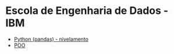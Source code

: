 # Escola de Engenharia de Dados - IBM

* <a href="https://github.com/estheraragaos/ibm-data-engineer-school/tree/main/python-nivelamento" > Python (pandas) - nivelamento  </a> 
* <a href="https://github.com/estheraragaos/desafio_classes/"> POO </a>
